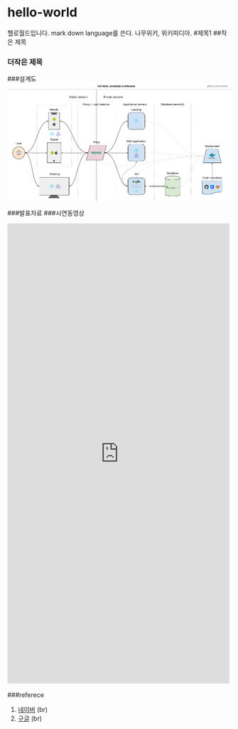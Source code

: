 # hello-world
헬로월드입니다.
mark down language를 쓴다.
나무위키, 위키피디아.
#제목1
##작은 제목
### 더작은 제목


###설계도
<img src="architecture1.jpg">

###발표자료
###시연동영상
<iframe width="500" height="1035" src="https://www.youtube.com/embed/8DcrMJ4_7Uc?list=RD8DcrMJ4_7Uc" title="여름이니까 시원하고 청량한 노래로 기분 업☀️🌊 𝗦𝘂𝗺𝗺𝗲𝗿 𝗽𝗼𝗽" frameborder="0" allow="accelerometer; autoplay; clipboard-write; encrypted-media; gyroscope; picture-in-picture; web-share" referrerpolicy="strict-origin-when-cross-origin" allowfullscreen></iframe>

###referece
1. [네이버](https://www.naver.com) (br)
2. [구글](https://www.google.com) (br)

